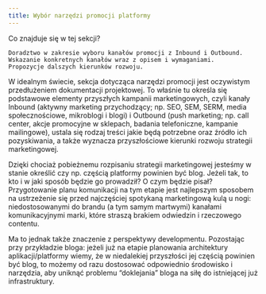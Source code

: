 ```yaml
---
title: Wybór narzędzi promocji platformy
---
```


Co znajduje się w tej sekcji?

    Doradztwo w zakresie wyboru kanałów promocji z Inbound i Outbound.
    Wskazanie konkretnych kanałów wraz z opisem i wymaganiami.
    Propozycje dalszych kierunków rozwoju.

W idealnym świecie, sekcja dotycząca narzędzi promocji jest oczywistym przedłużeniem dokumentacji projektowej. To właśnie tu określa się podstawowe elementy przyszłych kampanii marketingowych, czyli kanały Inbound (aktywny marketing przychodzący; np. SEO, SEM, SERM, media społecznościowe, mikroblogi i blogi) i Outbound (push marketing; np. call center, akcje promocyjne w sklepach, badania telefoniczne, kampanie mailingowe), ustala się rodzaj treści jakie będą potrzebne oraz źródło ich pozyskiwania, a także wyznacza przyszłościowe kierunki rozwoju strategii marketingowej. 

Dzięki chociaż pobieżnemu rozpisaniu strategii marketingowej jesteśmy w stanie określić czy np. częścią platformy powinien być blog. Jeżeli tak, to kto i w jaki sposób będzie go prowadził? O czym będzie pisał? Przygotowanie planu komunikacji na tym etapie jest najlepszym sposobem na ustrzeżenie się przed najczęściej spotykaną marketingową kulą u nogi: niedostosowanymi do brandu (a tym samym martwymi) kanałami komunikacyjnymi marki, które straszą brakiem odwiedzin i rzeczowego contentu. 

Ma to jednak także znaczenie z perspektywy developmentu. Pozostając przy przykładzie bloga: jeżeli już na etapie planowania architektury aplikacji/platformy wiemy, że w niedalekiej przyszłości jej częścią powinien być blog, to możemy od razu dostosować odpowiednio środowisko i narzędzia, aby uniknąć problemu “doklejania” bloga na siłę do istniejącej już infrastruktury.